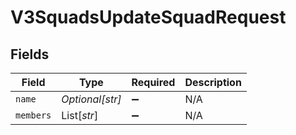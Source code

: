 # V3SquadsUpdateSquadRequest


## Fields

| Field              | Type               | Required           | Description        |
| ------------------ | ------------------ | ------------------ | ------------------ |
| `name`             | *Optional[str]*    | :heavy_minus_sign: | N/A                |
| `members`          | List[*str*]        | :heavy_minus_sign: | N/A                |